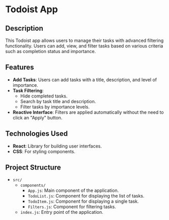 # Todoist App

## Description

This Todoist app allows users to manage their tasks with advanced filtering functionality. Users can add, view, and filter tasks based on various criteria such as completion status and importance.

## Features

- **Add Tasks**: Users can add tasks with a title, description, and level of importance.
- **Task Filtering**:
  - Hide completed tasks.
  - Search by task title and description.
  - Filter tasks by importance levels.
- **Reactive Interface**: Filters are applied automatically without the need to click an "Apply" button.

## Technologies Used

- **React**: Library for building user interfaces.
- **CSS**: For styling components.

## Project Structure

- `src/`
  - `components/`
    - `App.js`: Main component of the application.
    - `TodoList.js`: Component for displaying the list of tasks.
    - `TodoItem.js`: Component for displaying a single task.
    - `Filters.js`: Component for filtering tasks.
  - `index.js`: Entry point of the application.
